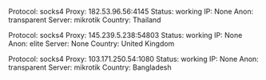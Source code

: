 Protocol: socks4
Proxy: 182.53.96.56:4145
Status: working
IP: None
Anon: transparent
Server: mikrotik
Country: Thailand

Protocol: socks4
Proxy: 145.239.5.238:54803
Status: working
IP: None
Anon: elite
Server: None
Country: United Kingdom

Protocol: socks4
Proxy: 103.171.250.54:1080
Status: working
IP: None
Anon: transparent
Server: mikrotik
Country: Bangladesh

